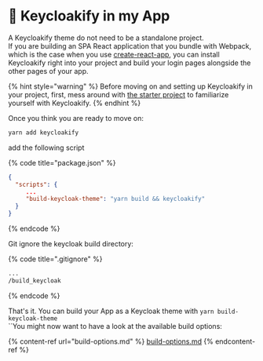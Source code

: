 # 🔩 Keycloakify in my App

A Keycloakify theme do not need to be a standalone project.  \
If you are building an SPA React application that you bundle with Webpack, which is the case when you use [create-react-app](https://create-react-app.dev/), you can install Keycloakify right into your project and build your login pages alongside the other pages of your app. &#x20;

{% hint style="warning" %}
Before moving on and setting up Keycloakify in your project, first, mess around with [the starter project](https://github.com/codegouvfr/keycloakify-starter) to familiarize yourself with Keycloakify.      &#x20;
{% endhint %}

Once you think you are ready to move on: &#x20;

```bash
yarn add keycloakify
```

add the following script

{% code title="package.json" %}
```json
{
  "scripts": {
     ...
     "build-keycloak-theme": "yarn build && keycloakify"
  }
}
```
{% endcode %}

Git ignore the keycloak build directory: &#x20;

{% code title=".gitignore" %}
```diff
...
/build_keycloak
```
{% endcode %}

That's it. You can build your App as a Keycloak theme with `yarn build-keycloak-theme`\
``You might now want to have a look at the available build options:&#x20;

{% content-ref url="build-options.md" %}
[build-options.md](build-options.md)
{% endcontent-ref %}
